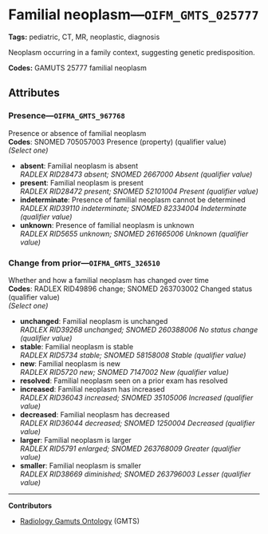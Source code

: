 # Familial neoplasm—`OIFM_GMTS_025777`

**Tags:** pediatric, CT, MR, neoplastic, diagnosis

Neoplasm occurring in a family context, suggesting genetic predisposition.

**Codes:** GAMUTS 25777 familial neoplasm

## Attributes

### Presence—`OIFMA_GMTS_967768`

Presence or absence of familial neoplasm  
**Codes**: SNOMED 705057003 Presence (property) (qualifier value)  
*(Select one)*

- **absent**: Familial neoplasm is absent  
_RADLEX RID28473 absent; SNOMED 2667000 Absent (qualifier value)_
- **present**: Familial neoplasm is present  
_RADLEX RID28472 present; SNOMED 52101004 Present (qualifier value)_
- **indeterminate**: Presence of familial neoplasm cannot be determined  
_RADLEX RID39110 indeterminate; SNOMED 82334004 Indeterminate (qualifier value)_
- **unknown**: Presence of familial neoplasm is unknown  
_RADLEX RID5655 unknown; SNOMED 261665006 Unknown (qualifier value)_

### Change from prior—`OIFMA_GMTS_326510`

Whether and how a familial neoplasm has changed over time  
**Codes**: RADLEX RID49896 change; SNOMED 263703002 Changed status (qualifier value)  
*(Select one)*

- **unchanged**: Familial neoplasm is unchanged  
_RADLEX RID39268 unchanged; SNOMED 260388006 No status change (qualifier value)_
- **stable**: Familial neoplasm is stable  
_RADLEX RID5734 stable; SNOMED 58158008 Stable (qualifier value)_
- **new**: Familial neoplasm is new  
_RADLEX RID5720 new; SNOMED 7147002 New (qualifier value)_
- **resolved**: Familial neoplasm seen on a prior exam has resolved  
- **increased**: Familial neoplasm has increased  
_RADLEX RID36043 increased; SNOMED 35105006 Increased (qualifier value)_
- **decreased**: Familial neoplasm has decreased  
_RADLEX RID36044 decreased; SNOMED 1250004 Decreased (qualifier value)_
- **larger**: Familial neoplasm is larger  
_RADLEX RID5791 enlarged; SNOMED 263768009 Greater (qualifier value)_
- **smaller**: Familial neoplasm is smaller  
_RADLEX RID38669 diminished; SNOMED 263796003 Lesser (qualifier value)_

---

**Contributors**

- [Radiology Gamuts Ontology](https://gamuts.net/) (GMTS)